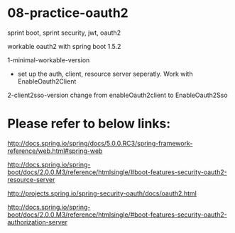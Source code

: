 # 08-practice-oauth2
sprint boot, sprint security, jwt, oauth2

workable oauth2 with spring boot 1.5.2

1-minimal-workable-version 
* set up the auth, client, resource server seperatly. Work with EnableOauth2Client

2-client2sso-version  change from enableOauth2client to EnableOauth2Sso


# Please refer to below links:
http://docs.spring.io/spring/docs/5.0.0.RC3/spring-framework-reference/web.html#spring-web

http://docs.spring.io/spring-boot/docs/2.0.0.M3/reference/htmlsingle/#boot-features-security-oauth2-resource-server

http://projects.spring.io/spring-security-oauth/docs/oauth2.html

http://docs.spring.io/spring-boot/docs/2.0.0.M3/reference/htmlsingle/#boot-features-security-oauth2-authorization-server

